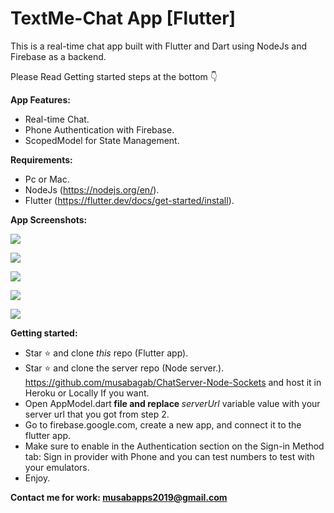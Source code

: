 ﻿<h1><strong>TextMe-Chat App [Flutter]</strong></h1>
<p>This is a real-time chat app built with Flutter and Dart using NodeJs and Firebase as a backend.</p>
<p>Please Read Getting started steps at the bottom 👇</p>
<p><strong>App Features:</strong></p>
<ul>
<li>Real-time Chat.</li>
<li>Phone Authentication with Firebase.</li>
<li>ScopedModel for State Management.</li>
</ul>
<p><strong>Requirements:</strong></p>
<ul>
<li>Pc or Mac.</li>
<li>NodeJs (<a href="https://nodejs.org/en/">https://nodejs.org/en/</a>).</li>
<li>Flutter (<a href="https://flutter.dev/docs/get-started/install">https://flutter.dev/docs/get-started/install</a>).</li>
</ul>
<p><strong>App Screenshots:</strong></p>

![](Screenshots/1.png)

![](Screenshots/2.png)

![](Screenshots/3.png)

![](Screenshots/4.png)

![](Screenshots/5.png)

<p><strong>Getting started:</strong></p>
<ul>
<li>Star ⭐ and clone <em>this</em> repo (Flutter app).</li>
<li>Star ⭐ and clone the server repo (Node server.). <a href="https://github.com/musabagab/ChatServer-Node-Sockets">https://github.com/musabagab/ChatServer-Node-Sockets</a> and host it in Heroku or Locally If you want.</li>
<li>Open AppModel.dart<strong> file and replace </strong><em>serverUrl</em> variable value with your server url that you got from step 2.</li>
<li>Go to firebase.google.com, create a new app, and connect it to the flutter app.</li>
<li>Make sure to enable in the Authentication section on the Sign-in Method tab: Sign in provider with Phone and you can test numbers to test with your emulators.</li>
<li>Enjoy.</li>
</ul>
<p><strong>Contact me for work: </strong><a href="mailto:musabapps2019@gmail.com"><strong>musabapps2019@gmail.com</strong></a></p>
